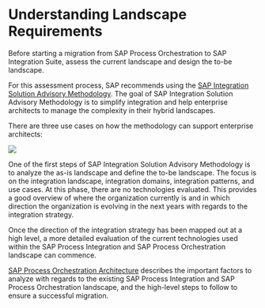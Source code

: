 <!-- loio3c445fa975b14e0abddb5af44908128e -->

# Understanding Landscape Requirements

Before starting a migration from SAP Process Orchestration to SAP Integration Suite, assess the current landscape and design the to-be landscape.

For this assessment process, SAP recommends using the [SAP Integration Solution Advisory Methodology](https://blogs.sap.com/2019/02/24/integration-solution-advisory-methodology-isa-m-define-integration-guidelines-for-your-organization/). The goal of SAP Integration Solution Advisory Methodology is to simplify integration and help enterprise architects to manage the complexity in their hybrid landscapes.

There are three use cases on how the methodology can support enterprise architects:

![](images/Landscape_ISAM_UseCase_7bfaff9.png)

One of the first steps of SAP Integration Solution Advisory Methodology is to analyze the as-is landscape and define the to-be landscape. The focus is on the integration landscape, integration domains, integration patterns, and use cases. At this phase, there are no technologies evaluated. This provides a good overview of where the organization currently is and in which direction the organization is evolving in the next years with regards to the integration strategy.

Once the direction of the integration strategy has been mapped out at a high level, a more detailed evaluation of the current technologies used within the SAP Process Integration and SAP Process Orchestration landscape can commence.

[SAP Process Orchestration Architecture](sap-process-orchestration-architecture-a13372e.md) describes the important factors to analyze with regards to the existing SAP Process Integration and SAP Process Orchestration landscape, and the high-level steps to follow to ensure a successful migration.

